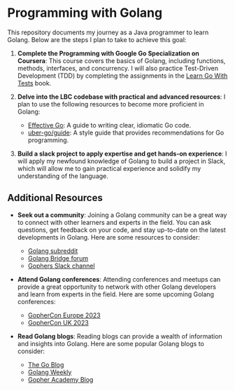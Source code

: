 # Programming with Golang

This repository documents my journey as a Java programmer to learn Golang. Below are the steps I plan to take to achieve this goal:

1. **Complete the Programming with Google Go Specialization on Coursera**: This course covers the basics of Golang, including functions, methods, interfaces, and concurrency. I will also practice Test-Driven Development (TDD) by completing the assignments in the [Learn Go With Tests](https://quii.gitbook.io/learn-go-with-tests/) book.

2. **Delve into the LBC codebase with practical and advanced resources**: I plan to use the following resources to become more proficient in Golang:

   - [Effective Go](https://go.dev/doc/effective_go): A guide to writing clear, idiomatic Go code.
   - [uber-go/guide](https://github.com/uber-go/guide/blob/master/style.md): A style guide that provides recommendations for Go programming.
   
3. **Build a slack project to apply expertise and get hands-on experience**: I will apply my newfound knowledge of Golang to build a project in Slack, which will allow me to gain practical experience and solidify my understanding of the language.

## Additional Resources

- **Seek out a community**: Joining a Golang community can be a great way to connect with other learners and experts in the field. You can ask questions, get feedback on your code, and stay up-to-date on the latest developments in Golang. Here are some resources to consider:
   
   - [Golang subreddit](https://www.reddit.com/r/golang/)
   - [Golang Bridge forum](https://forum.golangbridge.org/)
   - [Gophers Slack channel](https://invite.slack.golangbridge.org/)

- **Attend Golang conferences**: Attending conferences and meetups can provide a great opportunity to network with other Golang developers and learn from experts in the field. Here are some upcoming Golang conferences:

   - [GopherCon Europe 2023](https://gophercon.org/europe2023/)
   - [GopherCon UK 2023](https://www.gophercon.co.uk/)

- **Read Golang blogs**: Reading blogs can provide a wealth of information and insights into Golang. Here are some popular Golang blogs to consider:

   - [The Go Blog](https://blog.golang.org/)
   - [Golang Weekly](https://golangweekly.com/)
   - [Gopher Academy Blog](https://blog.gopheracademy.com/)
